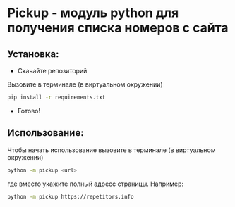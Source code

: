 # Pickup - модуль python для получения списка номеров с сайта
## Установка:
- Скачайте репозиторий

Вызовите в терминале (в виртуальном окружении) 
```bash
pip install -r requirements.txt
```
- Готово!
## Использование:
Чтобы начать использование вызовите в терминале (в виртуальном окружении) 
```bash
python -m pickup <url>
```
где вместо <url> укажите полный адресс страницы. Например:
```bash
python -m pickup https://repetitors.info
```
